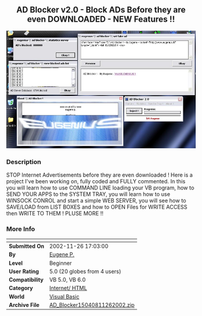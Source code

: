 ﻿<div align="center">

## AD Blocker v2\.0 \- Block ADs Before they are even DOWNLOADED \- NEW Features \!\!

<img src="PIC200211262325494459.jpg">
</div>

### Description

STOP Internet Advertisements before they are even downloaded ! Here is a project I've been working on, fully coded and FULLY commented. In this you will learn how to use COMMAND LINE loading your VB program, how to SEND YOUR APPS to the SYSTEM TRAY, you will learn how to use WINSOCK CONROL and start a simple WEB SERVER, you will see how to SAVE/LOAD from LIST BOXES and how to OPEN Files for WRITE ACCESS then WRITE TO THEM ! PLUSE MORE !!
 
### More Info
 


<span>             |<span>
---                |---
**Submitted On**   |2002-11-26 17:03:00
**By**             |[Eugene P\.](https://github.com/Planet-Source-Code/PSCIndex/blob/master/ByAuthor/eugene-p.md)
**Level**          |Beginner
**User Rating**    |5.0 (20 globes from 4 users)
**Compatibility**  |VB 5\.0, VB 6\.0
**Category**       |[Internet/ HTML](https://github.com/Planet-Source-Code/PSCIndex/blob/master/ByCategory/internet-html__1-34.md)
**World**          |[Visual Basic](https://github.com/Planet-Source-Code/PSCIndex/blob/master/ByWorld/visual-basic.md)
**Archive File**   |[AD\_Blocker15040811262002\.zip](https://github.com/Planet-Source-Code/eugene-p-ad-blocker-v2-0-block-ads-before-they-are-even-downloaded-new-features__1-41078/archive/master.zip)








